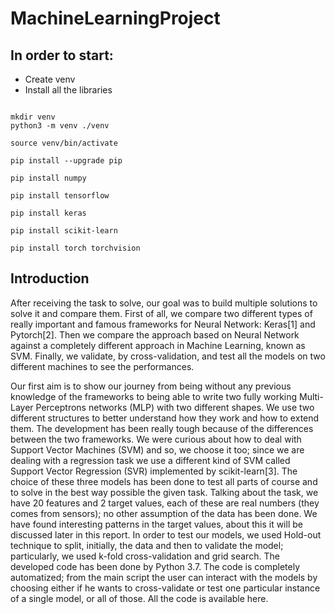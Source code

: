 # MachineLearningProject

## In order to start: 
 
- Create venv 
- Install all the libraries

```

mkdir venv
python3 -m venv ./venv

source venv/bin/activate

pip install --upgrade pip

pip install numpy

pip install tensorflow

pip install keras

pip install scikit-learn

pip install torch torchvision 

```
## Introduction 
After receiving the task to solve, our goal was to build multiple solutions to solve it and compare them. First of all, we compare two different types of really important and famous frameworks for Neural Network: Keras[1] and Pytorch[2]. Then we compare the approach based on Neural Network against a completely different approach in Machine Learning, known as SVM. Finally, we validate, by cross-validation, and test all the models on two different machines to see the performances.

Our first aim is to show our journey from being without any previous knowledge of the frameworks to being able to write two fully working Multi-Layer Perceptrons networks (MLP) with two different shapes. We use two different structures to better understand how they work and how to extend them. The development has been really tough because of the differences between the two frameworks.
We were curious about how to deal with Support Vector Machines (SVM) and so, we choose it too; since we are dealing with a regression task we use a different kind of SVM called Support Vector Regression (SVR) implemented by scikit-learn[3]. The choice of these three models has been done to test all parts of course and to solve in the best way possible the given task. Talking about the task, we have 20 features and 2 target values, each of these are real numbers (they comes from sensors); no other assumption of the data has been done. We have found interesting patterns in the target values, about this it will be discussed later in this report. In order to test our models, we used Hold-out technique to split, initially, the data and then to validate the model; particularly, we used k-fold cross-validation and grid search.
The developed code has been done by Python 3.7. The code is completely automatized; from the main script the user can interact with the models by choosing either if he wants to cross-validate or test one particular instance of a single model, or all of those. All the code is available here. 

